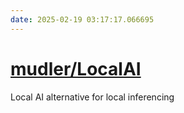 ```yaml
---
date: 2025-02-19 03:17:17.066695
---
```


# [mudler/LocalAI](https://github.com/mudler/LocalAI)

Local AI alternative for local inferencing